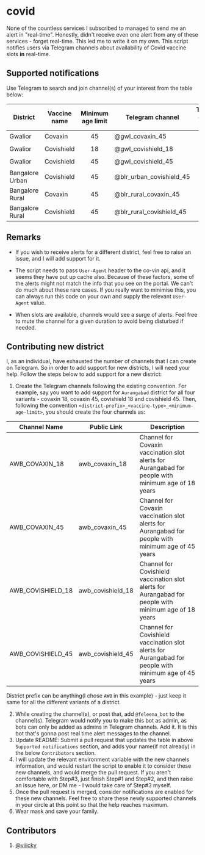 # covid
None of the countless services I subscribed to managed to send me an alert in "real-time". Honestly, didn't receive even one alert from any of these services - forget real-time. This led me to write it on my own. This script notifies users via Telegram channels about availability of Covid vaccine slots **in** real-time.

## Supported notifications
Use Telegram to search and join channel(s) of your interest from the table below:  

| District | Vaccine name | Minimum age limit | Telegram channel | Telegram channel status |
| --- | --- | :---: | --- | :---: |
| Gwalior | Covaxin | 45 | @gwl_covaxin_45 | 🟢 |
| Gwalior | Covishield | 18 | @gwl_covishield_18 | 🟢 |
| Gwalior | Covishield | 45 | @gwl_covishield_45 | 🟢 |
| Bangalore Urban | Covishield | 45 | @blr_urban_covishield_45 | 🟢 |
| Bangalore Rural | Covaxin | 45 | @blr_rural_covaxin_45 | 🟢 |
| Bangalore Rural | Covishield | 45 | @blr_rural_covishield_45 | 🟢 |

## Remarks
- If you wish to receive alerts for a different district, feel free to raise an issue, and I will add support for it.

- The script needs to pass `User-Agent` header to the co-vin api, and it seems they have put up cache also. Because of these factors, some of the alerts might not match the info that you see on the portal. We can't do much about these rare cases. If you really want to minimise this, you can always run this code on your own and supply the relevant `User-Agent` value.

- When slots are available, channels would see a surge of alerts. Feel free to mute the channel for a given duration to avoid being disturbed if needed.

## Contributing new district
I, as an individual, have exhausted the number of channels that I can create on Telegram. So in order to add support for new districts, I will need your help. Follow the steps below to add support for a new district:
1. Create the Telegram channels following the existing convention. For example, say you want to add support for `Aurangabad` district for all four variants - covaxin 18, covaxin 45, covishield 18 and covishield 45. Then, following the convention `<district-prefix>_<vaccine-type>_<minimum-age-limit>`, you should create the four channels as:

  | Channel Name | Public Link | Description |
  | --- | --- | --- |
  | AWB_COVAXIN_18 | awb_covaxin_18 | Channel for Covaxin vaccination slot alerts for Aurangabad for people with minimum age of 18 years |
  | AWB_COVAXIN_45 | awb_covaxin_45 | Channel for Covaxin vaccination slot alerts for Aurangabad for people with minimum age of 45 years |
  | AWB_COVISHIELD_18 | awb_covishield_18 | Channel for Covishield vaccination slot alerts for Aurangabad for people with minimum age of 18 years |
  | AWB_COVISHIELD_45 | awb_covishield_45 | Channel for Covishield vaccination slot alerts for Aurangabad for people with minimum age of 45 years |
  
  District prefix can be anything(I chose `AWB` in this example) - just keep it same for all the different variants of a district.
  
2. While creating the channel(s), or post that, add `@feleena_bot` to the channel(s). Telegram would notify you to make this bot as admin, as bots can only be added as admins in Telegram channels. Add it. It is this bot that's gonna post real time alert messages to the channel.
3. Update README: Submit a pull request that updates the table in above `Supported notifications` section, and adds your name(if not already) in the below `Contributors` section.
4. I will update the relevant environment variable with the new channels information, and would restart the script to enable it to consider these new channels, and would merge the pull request. If you aren't comfortable with Step#3, just finish Step#1 and Step#2, and then raise an issue here, or DM me - I would take care of Step#3 myself.
5. Once the pull request is merged, consider notifications are enabled for these new channels. Feel free to share these newly supported channels in your circle at this point so that the help reaches maximum.
6. Wear mask and save your family.

## Contributors
1. [@viiicky](https://github.com/viiicky)
